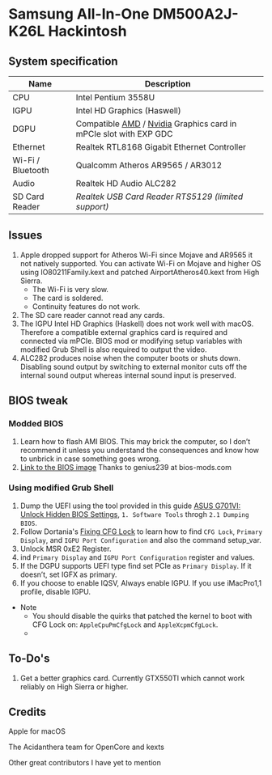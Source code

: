 # Samsung All-In-One DM500A2J-K26L Hackintosh
 
 ## System specification

| Name | Description |
| - | - |
| CPU | Intel Pentium 3558U |
| IGPU | Intel HD Graphics (Haswell) |
| DGPU | Compatible [AMD](https://dortania.github.io/GPU-Buyers-Guide/modern-gpus/amd-gpu.html) / [Nvidia](https://dortania.github.io/GPU-Buyers-Guide/modern-gpus/nvidia-gpu.html) Graphics card in mPCIe slot with EXP GDC |
| Ethernet | Realtek RTL8168 Gigabit Ethernet Controller |
| Wi-Fi / Bluetooth | Qualcomm Atheros AR9565 / AR3012 |
| Audio | Realtek HD Audio ALC282 |
| SD Card Reader | *Realtek USB Card Reader RTS5129 (limited support)* |
 
 ## Issues
1. Apple dropped support for Atheros Wi-Fi since Mojave and AR9565 it not natively supported. You can activate Wi-Fi on Mojave and higher OS using IO80211Family.kext and patched AirportAtheros40.kext from High Sierra.
    - The Wi-Fi is very slow.
    - The card is soldered.
    - Continuity features do not work.
2. The SD care reader cannot read any cards.
3. The IGPU Intel HD Graphics (Haskell) does not work well with macOS. Therefore a compatible external graphics card is required and connected via mPCIe. BIOS mod or modifying setup variables with modified Grub Shell is also required to output the video.
4. ALC282 produces noise when the computer boots or shuts down. Disabling sound output by switching to external monitor cuts off the internal sound output whereas internal sound input is preserved.
 
 
 ## BIOS tweak
 ### Modded BIOS
 1. Learn how to flash AMI BIOS. This may brick the computer, so I don’t recommend it unless you understand the consequences and know how to unbrick in case something goes wrong.
 2. [Link to the BIOS image](https://www.bios-mods.com/forum/Thread-Request-Unlock-Advanced-and-Chipset-tabs-on-Samsung-All-In-One-DM500A2J) Thanks to genius239 at bios-mods.com

 ### Using modified Grub Shell
 
 1. Dump the UEFI using the tool provided in this guide [ASUS G701VI: Unlock Hidden BIOS Settings](https://octoperf.com/blog/2018/11/20/asus-g701vi-bios-unlock/), `1. Software Tools` throgh `2.1 Dumping BIOS`.
 2. Follow Dortania's [Fixing CFG Lock](https://dortania.github.io/OpenCore-Post-Install/misc/msr-lock.html) to learn how to find `CFG Lock`, `Primary Display`, and `IGPU Port Configuration` and also the command setup_var.
 3. Unlock MSR 0xE2 Register.
 4. ind `Primary Display` and `IGPU Port Configuration` register and values.
 4. If the DGPU supports UEFI type find set PCIe as `Primary Display`. If it doesn’t, set IGFX as primary.
 5. If you choose to enable IQSV, Always enable IGPU. If you use iMacPro1,1 profile, disable IGPU.
 
 - Note
    - You should disable the quirks that patched the kernel to boot with CFG Lock on: `AppleCpuPmCfgLock` and `AppleXcpmCfgLock`.
    - 

 ## To-Do's
 
 1. Get a better graphics card. Currently GTX550TI which cannot work reliably on High Sierra or higher.
 
 ## Credits
 
 Apple for macOS
 
 The Acidanthera team for OpenCore and kexts
 
 Other great contributors I have yet to mention
